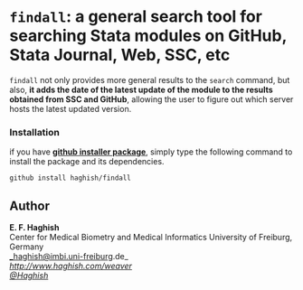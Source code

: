 # `findall`: a general search tool for searching Stata modules on GitHub, Stata Journal, Web, SSC, etc


`findall` not only provides more general results to the `search` command, but also, __it adds the date of the latest update of the module to the results obtained from SSC and GitHub__, allowing the user to figure out which server hosts the latest updated version. 

### Installation

if you have [__github installer package__](https://github.com/haghish/github), simply type the following command to install the package and its dependencies.

```{js}
github install haghish/findall
```



Author
------
  **E. F. Haghish**  
  Center for Medical Biometry and Medical Informatics
  University of Freiburg, Germany      
  _haghish@imbi.uni-freiburg.de_     
  _http://www.haghish.com/weaver_  
  _[@Haghish](https://twitter.com/Haghish)_   
  

    





